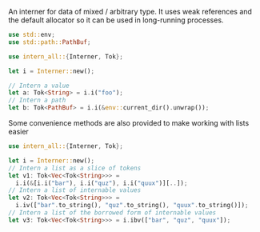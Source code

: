 An interner for data of mixed / arbitrary type. It uses weak references and the default allocator so it can be used in long-running processes.

```rust
use std::env;
use std::path::PathBuf;

use intern_all::{Interner, Tok};

let i = Interner::new();

// Intern a value
let a: Tok<String> = i.i("foo");
// Intern a path
let b: Tok<PathBuf> = i.i(&env::current_dir().unwrap());
```

Some convenience methods are also provided to make working with lists easier

```rust
use intern_all::{Interner, Tok};

let i = Interner::new();
// Intern a list as a slice of tokens
let v1: Tok<Vec<Tok<String>>> =
  i.i(&[i.i("bar"), i.i("quz"), i.i("quux")][..]);
// Intern a list of internable values
let v2: Tok<Vec<Tok<String>>> =
  i.iv(["bar".to_string(), "quz".to_string(), "quux".to_string()]);
// Intern a list of the borrowed form of internable values
let v3: Tok<Vec<Tok<String>>> = i.ibv(["bar", "quz", "quux"]);
```